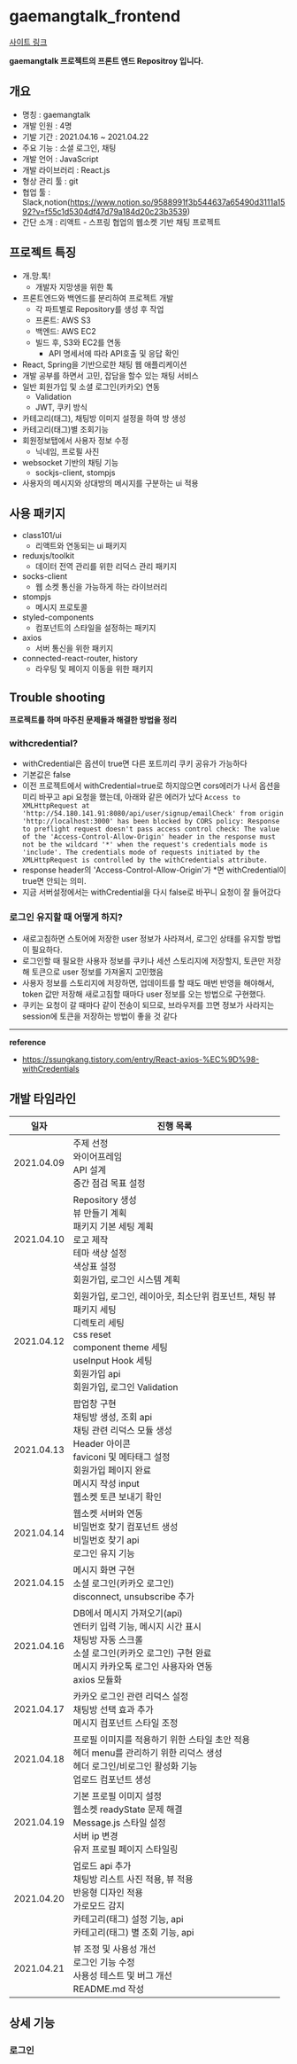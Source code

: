 # gaemangtalk_frontend

[사이트 링크](http://gaemangtalk.site/)

**gaemangtalk 프로젝트의 프론트 엔드 Repositroy 입니다.**

## 개요

- 명칭 : gaemangtalk
- 개발 인원 : 4명
- 기발 기간 : 2021.04.16 ~ 2021.04.22
- 주요 기능 : 소셜 로그인, 채팅
- 개발 언어 : JavaScript
- 개발 라이브러리 : React.js
- 형상 관리 툴 : git
- 협업 툴 : Slack,notion(https://www.notion.so/9588991f3b544637a65490d3111a1592?v=f55c1d5304df47d79a184d20c23b3539)
- 간단 소개 : 리액트 - 스프링 협업의 웹소켓 기반 채팅 프로젝트

## 프로젝트 특징

- 개.망.톡!
  - 개발자 지망생을 위한 톡
- 프론트엔드와 백엔드를 분리하여 프로젝트 개발
  - 각 파트별로 Repository를 생성 후 작업
  - 프론트: AWS S3
  - 백엔드: AWS EC2
  - 빌드 후, S3와 EC2를 연동
    - API 명세서에 따라 API호출 및 응답 확인
- React, Spring을 기반으로한 채팅 웹 애플리케이션
- 개발 공부를 하면서 고민, 잡담을 할수 있는 채팅 서비스
- 일반 회원가입 및 소셜 로그인(카카오) 연동
  - Validation
  - JWT, 쿠키 방식
- 카테고리(태그), 채팅방 이미지 설정을 하여 방 생성
- 카테고리(태그)별 조회기능
- 회원정보탭에서 사용자 정보 수정
  - 닉네임, 프로필 사진
- websocket 기반의 채팅 기능
  - sockjs-client, stompjs
- 사용자의 메시지와 상대방의 메시지를 구분하는 ui 적용

## 사용 패키지

- class101/ui
  - 리액트와 연동되는 ui 패키지
- reduxjs/toolkit
  - 데이터 전역 관리를 위한 리덕스 관리 패키지
- socks-client
  - 웹 소켓 통신을 가능하게 하는 라이브러리
- stompjs
  - 메시지 프로토콜
- styled-components
  - 컴포넌트의 스타일을 설정하는 패키지
- axios
  - 서버 통신을 위한 패키지
- connected-react-router, history
  - 라우팅 및 페이지 이동을 위한 패키지

## Trouble shooting

**프로젝트를 하며 마주친 문제들과 해결한 방법을 정리**

### withcredential?

- withCredential은 옵션이 true면 다른 포트끼리 쿠키 공유가 가능하다
- 기본값은 false
- 이전 프로젝트에서 withCredential=true로 하지않으면 cors에러가 나서 옵션을 미리 바꾸고 api 요청을 했는데, 아래와 같은 에러가 났다
  `Access to XMLHttpRequest at 'http://54.180.141.91:8080/api/user/signup/emailCheck' from origin 'http://localhost:3000' has been blocked by CORS policy: Response to preflight request doesn't pass access control check: The value of the 'Access-Control-Allow-Origin' header in the response must not be the wildcard '*' when the request's credentials mode is 'include'. The credentials mode of requests initiated by the XMLHttpRequest is controlled by the withCredentials attribute.`
- response header의 'Access-Control-Allow-Origin'가 \*면 withCredential이 true면 안되는 의미.
- 지금 서버설정에서는 withCredential을 다시 false로 바꾸니 요청이 잘 들어갔다

### 로그인 유지할 때 어떻게 하지?

- 새로고침하면 스토어에 저장한 user 정보가 사라져서, 로그인 상태를 유지할 방법이 필요하다.
- 로그인할 때 필요한 사용자 정보를 쿠키나 세션 스토리지에 저장할지, 토큰만 저장해 토큰으로 user 정보를 가져올지 고민했음
- 사용자 정보를 스토리지에 저장하면, 업데이트를 할 때도 매번 반영을 해야해서, token 값만 저장해 새로고침할 때마다 user 정보를 오는 방법으로 구현했다.
- 쿠키는 요청이 갈 때마다 같이 전송이 되므로, 브라우저를 끄면 정보가 사라지는 session에 토큰을 저장하는 방법이 좋을 것 같다

---

**reference**

- https://ssungkang.tistory.com/entry/React-axios-%EC%9D%98-withCredentials

## 개발 타임라인

| 일자       | 진행 목록                                                                                                                                                                                                      |
| ---------- | -------------------------------------------------------------------------------------------------------------------------------------------------------------------------------------------------------------- |
| 2021.04.09 | 주제 선정<br />와이어프레임<br />API 설계<br />중간 점검 목표 설정                                                                                                                                             |
| 2021.04.10 | Repository 생성<br />뷰 만들기 계획<br />패키지 기본 세팅 계획<br />로고 제작<br />테마 색상 설정<br />색상표 설정<br />회원가입, 로그인 시스템 계획                                                           |
| 2021.04.12 | 회원가입, 로그인, 레이아웃, 최소단위 컴포넌트, 채팅 뷰<br />패키지 세팅<br />디렉토리 세팅<br />css reset<br />component theme 세팅<br />useInput Hook 세팅<br />회원가입 api<br />회원가입, 로그인 Validation |
| 2021.04.13 | 팝업창 구현<br />채팅방 생성, 조회 api<br />채팅 관련 리덕스 모듈 생성<br />Header 아이콘<br />faviconi 및 메타태그 설정<br />회원가입 페이지 완료<br />메시지 작성 input<br />웹소켓 토큰 보내기 확인         |
| 2021.04.14 | 웹소켓 서버와 연동<br />비밀번호 찾기 컴포넌트 생성<br />비밀번호 찾기 api<br />로그인 유지 기능                                                                                                               |
| 2021.04.15 | 메시지 화면 구현<br />소셜 로그인(카카오 로그인) <br />disconnect, unsubscribe 추가                                                                                                                            |
| 2021.04.16 | DB에서 메시지 가져오기(api)<br />엔터키 입력 기능, 메시지 시간 표시<br />채팅방 자동 스크롤<br />소셜 로그인(카카오 로그인) 구현 완료<br />메시지 카카오톡 로그인 사용자와 연동<br />axios 모듈화              |
| 2021.04.17 | 카카오 로그인 관련 리덕스 설정<br />채팅방 선택 효과 추가<br />메시지 컴포넌트 스타일 조정                                                                                                                     |
| 2021.04.18 | 프로필 이미지를 적용하기 위한 스타일 초안 적용<br />헤더 menu를 관리하기 위한 리덕스 생성<br />헤더 로그인/비로그인 활성화 기능<br />업로드 컴포넌트 생성                                                      |
| 2021.04.19 | 기본 프로필 이미지 설정<br />웹소켓 readyState 문제 해결<br />Message.js 스타일 설정<br />서버 ip 변경<br />유저 프로필 페이지 스타일링                                                                        |
| 2021.04.20 | 업로드 api 추가<br />채팅방 리스트 사진 적용, 뷰 적용<br />반응형 디자인 적용<br />가로모드 감지<br />카테고리(태그) 설정 기능, api<br />카테고리(태그) 별 조회 기능, api                                      |
| 2021.04.21 | 뷰 조정 및 사용성 개선<br />로그인 기능 수정<br />사용성 테스트 및 버그 개선<br />README.md 작성                                                                                                               |

## 상세 기능

### 로그인
